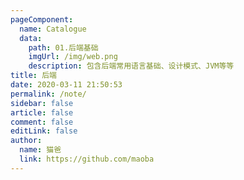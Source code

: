 ```yaml
---
pageComponent:
  name: Catalogue
  data:
    path: 01.后端基础
    imgUrl: /img/web.png
    description: 包含后端常用语言基础、设计模式、JVM等等
title: 后端
date: 2020-03-11 21:50:53
permalink: /note/
sidebar: false
article: false
comment: false
editLink: false
author:
  name: 猫爸
  link: https://github.com/maoba
---
```

